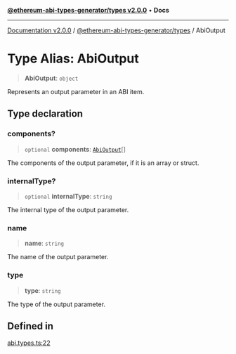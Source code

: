 [**@ethereum-abi-types-generator/types v2.0.0**](../README.md) • **Docs**

***

[Documentation v2.0.0](../../../packages.md) / [@ethereum-abi-types-generator/types](../README.md) / AbiOutput

# Type Alias: AbiOutput

> **AbiOutput**: `object`

Represents an output parameter in an ABI item.

## Type declaration

### components?

> `optional` **components**: [`AbiOutput`](AbiOutput.md)[]

The components of the output parameter, if it is an array or struct.

### internalType?

> `optional` **internalType**: `string`

The internal type of the output parameter.

### name

> **name**: `string`

The name of the output parameter.

### type

> **type**: `string`

The type of the output parameter.

## Defined in

[abi.types.ts:22](https://github.com/niZmosis/ethereum-abi-types-generator/blob/51c0ac8a6ea35330201860f8469daa0efc6ae8f2/packages/types/src/abi.types.ts#L22)
